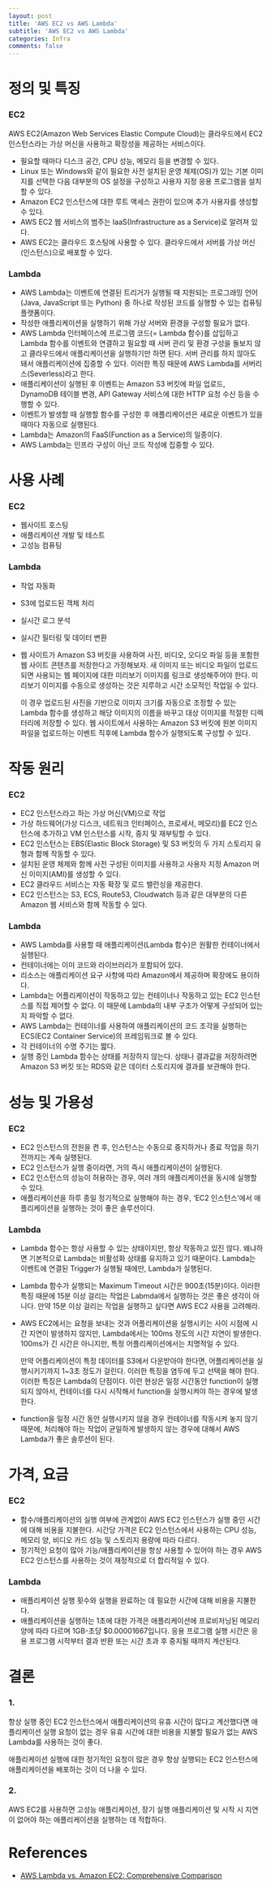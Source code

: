 ```yaml
---
layout: post
title: 'AWS EC2 vs AWS Lambda'
subtitle: 'AWS EC2 vs AWS Lambda'
categories: Infra
comments: false
---
```


# 정의 및 특징

### EC2

AWS EC2(Amazon Web Services Elastic Compute Cloud)는 클라우드에서 EC2 인스턴스라는 가상 머신을 사용하고 확장성을 제공하는 서비스이다.

- 필요할 때마다 디스크 공간, CPU 성능, 메모리 등을 변경할 수 있다.
- Linux 또는 Windows와 같이 필요한 사전 설치된 운영 체제(OS)가 있는 기본 이미지를 선택한 다음 대부분의 OS 설정을 구성하고 사용자 지정 응용 프로그램을 설치할 수 있다.
- Amazon EC2 인스턴스에 대한 루트 액세스 권한이 있으며 추가 사용자를 생성할 수 있다.
- AWS EC2 웹 서비스의 범주는 IaaS(Infrastructure as a Service)로 알려져 있다.
- AWS EC2는 클라우드 호스팅에 사용할 수 있다. 클라우드에서 서버를 가상 머신(인스턴스)으로 배포할 수 있다.

### Lambda

- AWS Lambda는 이벤트에 연결된 트리거가 실행될 때 지원되는 프로그래밍 언어(Java, JavaScript 또는 Python) 중 하나로 작성된 코드를 실행할 수 있는 컴퓨팅 플랫폼이다.
- 작성한 애플리케이션을 실행하기 위해 가상 서버와 환경을 구성할 필요가 없다.
- AWS Lambda 인터페이스에 프로그램 코드(= Lambda 함수)를 삽입하고 Lambda 함수를 이벤트와 연결하고 필요할 때 서버 관리 및 환경 구성을 돌보지 않고 클라우드에서 애플리케이션을 실행하기만 하면 된다. 서버 관리를 하지 않아도 돼서 애플리케이션에 집중할 수 있다. 이러한 특징 때문에 AWS Lambda를 서버리스(Severless)라고 한다.
- 애플리케이션이 실행된 후 이벤트는 Amazon S3 버킷에 파일 업로드, DynamoDB 테이블 변경, API Gateway 서비스에 대한 HTTP 요청 수신 등을 수행할 수 있다.
- 이벤트가 발생할 때 실행할 함수를 구성한 후 애플리케이션은 새로운 이벤트가 있을 때마다 자동으로 실행된다.
- Lambda는 Amazon의 FaaS(Function as a Service)의 일종이다.
- AWS Lambda는 인프라 구성이 아닌 코드 작성에 집중할 수 있다.

# ****사용 사례****

### EC2

- 웹사이트 호스팅
- 애플리케이션 개발 및 테스트
- 고성능 컴퓨팅

### Lambda

- 작업 자동화
- S3에 업로드된 객체 처리
- 실시간 로그 분석
- 실시간 필터링 및 데이터 변환
- 웹 사이트가 Amazon S3 버킷을 사용하여 사진, 비디오, 오디오 파일 등을 포함한 웹 사이트 콘텐츠를 저장한다고 가정해보자. 새 이미지 또는 비디오 파일이 업로드되면 사용되는 웹 페이지에 대한 미리보기 이미지를 링크로 생성해주어야 한다. 미리보기 이미지를 수동으로 생성하는 것은 지루하고 시간 소모적인 작업일 수 있다.

  이 경우 업로드된 사진을 기반으로 이미지 크기를 자동으로 조정할 수 있는 Lambda 함수를 생성하고 해당 이미지의 이름을 바꾸고 대상 이미지를 적절한 디렉터리에 저장할 수 있다. 웹 사이트에서 사용하는 Amazon S3 버킷에 원본 이미지 파일을 업로드하는 이벤트 직후에 Lambda 함수가 실행되도록 구성할 수 있다.


# 작동 원리

### EC2

- EC2 인스턴스라고 하는 가상 머신(VM)으로 작업
- 가상 하드웨어(가상 디스크, 네트워크 인터페이스, 프로세서, 메모리)를 EC2 인스턴스에 추가하고 VM 인스턴스를 시작, 중지 및 재부팅할 수 있다.
- EC2 인스턴스는 EBS(Elastic Block Storage) 및 S3 버킷의 두 가지 스토리지 유형과 함께 작동할 수 있다.
- 설치된 운영 체제와 함께 사전 구성된 이미지를 사용하고 사용자 지정 Amazon 머신 이미지(AMI)를 생성할 수 있다.
- EC2 클라우드 서비스는 자동 확장 및 로드 밸런싱을 제공한다.
- EC2 인스턴스는 S3, ECS, Route53, Cloudwatch 등과 같은 대부분의 다른 Amazon 웹 서비스와 함께 작동할 수 있다.

### Lambda

- AWS Lambda를 사용할 때 애플리케이션(Lambda 함수)은 원활한 컨테이너에서 실행된다.
- 컨테이너에는 이미 코드와 라이브러리가 포함되어 있다.
- 리소스는 애플리케이션 요구 사항에 따라 Amazon에서 제공하며  확장에도 용이하다.
- Lambda는 어플리케이션이 작동하고 있는 컨테이너나 작동하고 있는 EC2 인스턴스를 직접 제어할 수 없다. 이 때문에 Lambda의 내부 구조가 어떻게 구성되어 있는 지 파악할 수 없다.
- AWS Lambda는 컨테이너를 사용하여 애플리케이션의 코드 조각을 실행하는 ECS(EC2 Container Service)의 프레임워크로 볼 수 있다.
- 각 컨테이너의 수명 주기는 짧다.
- 실행 중인 Lambda 함수는 상태를 저장하지 않는다. 상태나 결과값을 저장하려면 Amazon S3 버킷 또는 RDS와 같은 데이터 스토리지에 결과를 보관해야 한다.

# 성능 및 가용성

### EC2

- EC2 인스턴스의 전원을 켠 후, 인스턴스는 수동으로 중지하거나 종료 작업을 하기 전까지는 계속 실행된다.
- EC2 인스턴스가 실행 중이라면, 거의 즉시 애플리케이션이 실행된다.
- EC2 인스턴스의 성능이 허용하는 경우, 여러 개의 애플리케이션을 동시에 실행할 수 있다.
- 애플리케이션을 하루 종일 정기적으로 실행해야 하는 경우, ‘EC2 인스턴스’에서 애플리케이션을 실행하는 것이 좋은 솔루션이다.

### Lambda

- Lambda 함수는 항상 사용할 수 있는 상태이지만, 항상 작동하고 있진 않다. 왜냐하면 기본적으로 Lambda는 비활성화 상태를 유지하고 있기 때문이다. Lambda는 이벤트에 연결된 Trigger가 실행될 때에만, Lambda가 실행된다.
- Lambda 함수가 실행되는 Maximum Timeout 시간은 900초(15분)이다. 이러한 특징 때문에 15분 이상 걸리는 작업은 Labmda에서 실행하는 것은 좋은 생각이 아니다. 만약 15분 이상 걸리는 작업을 실행하고 싶다면 AWS EC2 사용을 고려해라.
- AWS EC2에서는 요청을 보내는 것과 어플리케이션을 실행시키는 사이 시점에 시간 지연이 발생하지 않지만, Lambda에서는 100ms 정도의 시간 지연이 발생한다. 100ms가 긴 시간은 아니지만, 특정 어플리케이션에서는 치명적일 수 있다.

  만약 어플리케이션이 특정 데이터를 S3에서 다운받아야 한다면, 어플리케이션을 실행시키기까지 1~3초 정도가 걸린다. 이러한 특징을 염두에 두고 선택을 해야 한다. 이러한 특징은 Lambda의 단점이다. 이런 현상은 일정 시간동안 function이 실행되지 않아서, 컨테이너를 다시 시작해서 function을 실행시켜야 하는 경우에 발생한다.

- function을 일정 시간 동안 실행시키지 않을 경우 컨테이너를 작동시켜 놓지 않기 때문에, 처리해야 하는 작업이 균일하게 발생하지 않는 경우에 대해서 AWS Lambda가 좋은 솔루션이 된다.

# 가격, 요금

### EC2

- 함수/애플리케이션의 실행 여부에 관계없이 AWS EC2 인스턴스가 실행 중인 시간에 대해 비용을 지불한다. 시간당 가격은 EC2 인스턴스에서 사용하는 CPU 성능, 메모리 양, 비디오 카드 성능 및 스토리지 용량에 따라 다르다.
- 정기적인 요청이 많아 기능/애플리케이션을 항상 사용할 수 있어야 하는 경우 AWS EC2 인스턴스를 사용하는 것이 재정적으로 더 합리적일 수 있다.

### Lambda

- 애플리케이션 실행 횟수와 실행을 완료하는 데 필요한 시간에 대해 비용을 지불한다.
- 애플리케이션을 실행하는 1초에 대한 가격은 애플리케이션에 프로비저닝된 메모리 양에 따라 다르며 1GB-초당 $0.00001667입니다. 응용 프로그램 실행 시간은 응용 프로그램 시작부터 결과 반환 또는 시간 초과 후 중지될 때까지 계산된다.

# 결론

### 1.

항상 실행 중인 EC2 인스턴스에서 애플리케이션의 유휴 시간이 많다고 계산했다면 애플리케이션 실행 요청이 없는 경우 유휴 시간에 대한 비용을 지불할 필요가 없는 AWS Lambda를 사용하는 것이 좋다.

애플리케이션 실행에 대한 정기적인 요청이 많은 경우 항상 실행되는 EC2 인스턴스에 애플리케이션을 배포하는 것이 더 나을 수 있다.

### 2.

AWS EC2를 사용하면 고성능 애플리케이션, 장기 실행 애플리케이션 및 시작 시 지연이 없어야 하는 애플리케이션을 실행하는 데 적합하다.

# References

- [AWS Lambda vs. Amazon EC2: Comprehensive Comparison](https://www.nakivo.com/blog/aws-lambda-vs-amazon-ec2-which-one-to-choose/)